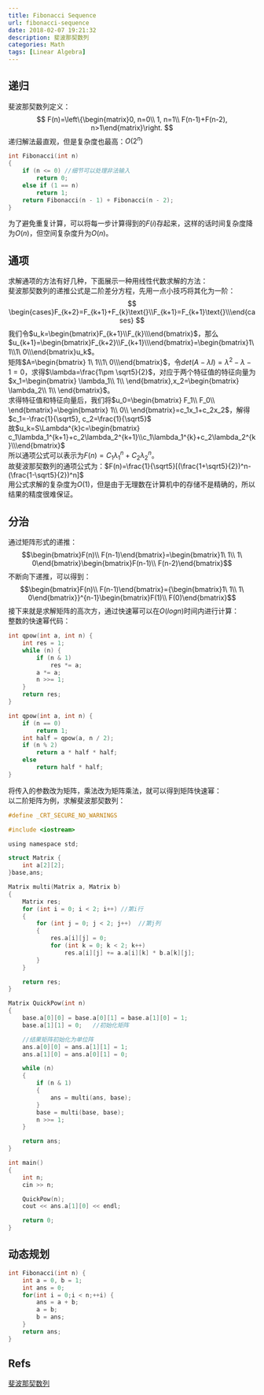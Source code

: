```yaml
---
title: Fibonacci Sequence
url: fibonacci-sequence
date: 2018-02-07 19:21:32
description: 斐波那契数列
categories: Math
tags: [Linear Algebra]
---
```


## 递归
斐波那契数列定义：
$$
F(n)=\left\{\begin{matrix}0, n=0\\
1, n=1\\
F(n-1)+F(n-2), n>1\end{matrix}\right.
$$
递归解法最直观，但是复杂度也最高：$O(2^n)$
```c
int Fibonacci(int n)
{
    if (n <= 0) //细节可以处理非法输入
        return 0;
    else if (1 == n)
        return 1;
    return Fibonacci(n - 1) + Fibonacci(n - 2);
}
```
为了避免重复计算，可以将每一步计算得到的$F(i)$存起来，这样的话时间复杂度降为$O(n)$，但空间复杂度升为$O(n)$。

## 通项
求解通项的方法有好几种，下面展示一种用线性代数求解的方法：  
斐波那契数列的递推公式是二阶差分方程，先用一点小技巧将其化为一阶：
$$
\begin{cases}F_{k+2}=F_{k+1}+F_{k}\text{}\\F_{k+1}=F_{k+1}\text{}\\\end{cases}
$$
我们令$u_k=\begin{bmatrix}F_{k+1}\\F_{k}\\\end{bmatrix}$，那么$u_{k+1}=\begin{bmatrix}F_{k+2}\\F_{k+1}\\\end{bmatrix}=\begin{bmatrix}1\ 1\\1\ 0\\\end{bmatrix}u_k$。  
矩阵$A=\begin{bmatrix} 1\ 1\\1\ 0\\\end{bmatrix}$，令$det(A-\lambda I)=\lambda^2-\lambda-1=0$，求得$\lambda=\frac{1\pm \sqrt5}{2}$，对应于两个特征值的特征向量为$x_1=\begin{bmatrix}   \lambda_1\\   1\\  \end{bmatrix},x_2=\begin{bmatrix}   \lambda_2\\   1\\  \end{bmatrix}$。  
求得特征值和特征向量后，我们将$u_0=\begin{bmatrix}   F_1\\   F_0\\  \end{bmatrix}=\begin{bmatrix}   1\\   0\\  \end{bmatrix}=c_1x_1+c_2x_2$，解得$c_1=-\frac{1}{\sqrt5}, c_2=\frac{1}{\sqrt5}$  
故$u_k=S\Lambda^{k}c=\begin{bmatrix} c_1\lambda_1^{k+1}+c_2\lambda_2^{k+1}\\c_1\lambda_1^{k}+c_2\lambda_2^{k}\\\end{bmatrix}$  
所以通项公式可以表示为$F(n)=C_1\lambda_1^n+C_2\lambda_2^n$。  
故斐波那契数列的通项公式为：$F(n)=\frac{1}{\sqrt5}[(\frac{1+\sqrt5}{2})^n-(\frac{1-\sqrt5}{2})^n]$  
用公式求解的复杂度为$O(1)$，但是由于无理数在计算机中的存储不是精确的，所以结果的精度很难保证。

## 分治
通过矩阵形式的递推：
$$\begin{bmatrix}F(n)\\ F(n-1)\end{bmatrix}=\begin{bmatrix}1\  1\\ 1\  0\end{bmatrix}\begin{bmatrix}F(n-1)\\ F(n-2)\end{bmatrix}$$
不断向下递推，可以得到：
$$\begin{bmatrix}F(n)\\ F(n-1)\end{bmatrix}={\begin{bmatrix}1\  1\\ 1\  0\end{bmatrix}}^{n-1}\begin{bmatrix}F(1)\\ F(0)\end{bmatrix}$$
接下来就是求解矩阵的高次方，通过快速幂可以在$O(logn)$时间内进行计算：  
整数的快速幂代码：
```cpp
int qpow(int a, int n) {
    int res = 1;
    while (n) {
        if (n & 1)
            res *= a;
        a *= a;
        n >>= 1;
    }
    return res;
}

int qpow(int a, int n) {
    if (n == 0)
        return 1;
    int half = qpow(a, n / 2);
    if (n % 2)
        return a * half * half;
    else
        return half * half;
}
```

将传入的参数改为矩阵，乘法改为矩阵乘法，就可以得到矩阵快速幂：  
以二阶矩阵为例，求解斐波那契数列：
```c
#define _CRT_SECURE_NO_WARNINGS

#include <iostream>

using namespace std;

struct Matrix {
    int a[2][2];
}base,ans;

Matrix multi(Matrix a, Matrix b)
{
    Matrix res;
    for (int i = 0; i < 2; i++) //第i行
    {
        for (int j = 0; j < 2; j++)  //第j列
        {
            res.a[i][j] = 0;
            for (int k = 0; k < 2; k++)
                res.a[i][j] += a.a[i][k] * b.a[k][j];
        }
    }

    return res;
}

Matrix QuickPow(int n)
{
    base.a[0][0] = base.a[0][1] = base.a[1][0] = 1;
    base.a[1][1] = 0;   //初始化矩阵

    //结果矩阵初始化为单位阵
    ans.a[0][0] = ans.a[1][1] = 1;
    ans.a[1][0] = ans.a[0][1] = 0;

    while (n)
    {
        if (n & 1)
        {
            ans = multi(ans, base);
        }
        base = multi(base, base);
        n >>= 1;
    }

    return ans;
}

int main()
{
    int n;
    cin >> n;

    QuickPow(n);
    cout << ans.a[1][0] << endl;

    return 0;
}
```

## 动态规划
```c
int Fibonacci(int n) {
    int a = 0, b = 1;
    int ans = 0;
    for(int i = 0;i < n;++i) {
        ans = a + b;
        a = b;
        b = ans;
    }
    return ans;
}
```

## Refs
[斐波那契数列](https://www.zhihu.com/question/28062458/answer/39763094)
